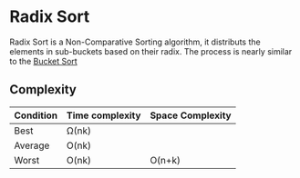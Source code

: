 # Radix Sort

Radix Sort is a Non-Comparative Sorting algorithm, it distributs the elements in sub-buckets based on their radix.
The process is nearly similar to the [Bucket Sort](../BucketSort/README.md)

## Complexity

| Condition | Time complexity | Space Complexity |
| --------- | --------------- | ---------------- |
| Best      | Ω(nk)           |                  |
| Average   | O(nk)           |                  |
| Worst     | O(nk)           | O(n+k)           |
